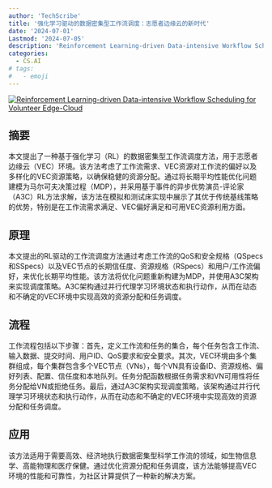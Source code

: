 ```yaml
---
author: 'TechScribe'
title: '强化学习驱动的数据密集型工作流调度：志愿者边缘云的新时代'
date: '2024-07-01'
Lastmod: '2024-07-05'
description: 'Reinforcement Learning-driven Data-intensive Workflow Scheduling for Volunteer Edge-Cloud'
categories:
  - CS.AI
# tags:
#   - emoji
---
```


[![Reinforcement Learning-driven Data-intensive Workflow Scheduling for Volunteer Edge-Cloud](https://arxiv-research-1301205113.cos.ap-guangzhou.myqcloud.com/images/2407.01428v1.pdf_0.jpg)](https://arxiv.org/abs/2407.01428v1)

## 摘要

本文提出了一种基于强化学习（RL）的数据密集型工作流调度方法，用于志愿者边缘云（VEC）环境。该方法考虑了工作流需求、VEC资源对工作流的偏好以及多样化的VEC资源策略，以确保稳健的资源分配。通过将长期平均性能优化问题建模为马尔可夫决策过程（MDP），并采用基于事件的异步优势演员-评论家（A3C）RL方法求解，该方法在模拟和测试床实现中展示了其优于传统基线策略的优势，特别是在工作流需求满足、VEC偏好满足和可用VEC资源利用方面。<!--more-->

## 原理

本文提出的RL驱动的工作流调度方法通过考虑工作流的QoS和安全规格（QSpecs和SSpecs）以及VEC节点的长期信任度、资源规格（RSpecs）和用户/工作流偏好，来优化长期平均性能。该方法将优化问题重新构建为MDP，并使用A3C架构来实现调度策略。A3C架构通过并行代理学习环境状态和执行动作，从而在动态和不确定的VEC环境中实现高效的资源分配和任务调度。

## 流程

工作流程包括以下步骤：首先，定义工作流和任务的集合，每个任务包含工作流、输入数据、提交时间、用户ID、QoS要求和安全要求。其次，VEC环境由多个集群组成，每个集群包含多个VEC节点（VNs），每个VN具有设备ID、资源规格、偏好列表、配置、信任度和本地队列。任务分配函数根据任务需求和VN可用性将任务分配给VN或拒绝任务。最后，通过A3C架构实现调度策略，该架构通过并行代理学习环境状态和执行动作，从而在动态和不确定的VEC环境中实现高效的资源分配和任务调度。

## 应用

该方法适用于需要高效、经济地执行数据密集型科学工作流的领域，如生物信息学、高能物理和医疗保健。通过优化资源分配和任务调度，该方法能够提高VEC环境的性能和可靠性，为社区计算提供了一种新的解决方案。